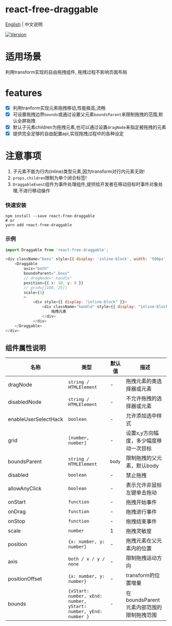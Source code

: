 # react-free-draggable

[English](./README.md) | 中文说明

[![Version](https://img.shields.io/badge/version-1.0.2-green)](https://www.npmjs.com/package/react-free-draggable)

# 适用场景

利用transform实现的自由拖拽组件, 拖拽过程不影响页面布局

# features

- [x] 利用tranform实现元素拖拽移动,性能极高,流畅
- [x] 可设置拖拽边界`bounds`或通过设置父元素`boundsParent`来限制拖拽的范围,默认全屏拖拽
- [x] 默认子元素children为拖拽元素,也可以通过设置`dragNode`来指定被拖拽的元素
- [x] 提供完全足够的自由配置api,实现拖拽过程中的各种设定

# 注意事项

1. 子元素不能为行内(inline)类型元素,因为transform对行内元素无效!
2. `props.children`限制为单个闭合标签!
2. `DraggableEvent`组件为事件处理组件,提供给开发者在移动目标时事件对象处理,不进行移动操作

### 快速安装
```
npm install --save react-free-draggable
# or
yarn add react-free-draggable
```

### 示例
```javascript
import Draggable from 'react-free-draggable';

<div className="boxs" style={{ display: 'inline-block', width: '500px', background: "red" }}>
    <Draggable
        axis="both"
        boundsParent=".boxs"
        // dragNode=".handle"
        position={{ x: 10, y: 0 }}
        // grid={[100, 25]}
        scale={1}
        >
            <div style={{ display: "inline-block" }}>
                <div className="handle" style={{ display: "inline-block", width: "80px",background: "blue", cursor: "pointer", height: "100%" }} type="default" onClick={this.clickToast}>
                    拖拽元素
                </div>
            </div>
    </Draggable>
</div>
```

## 组件属性说明

| 名称                          | 类型                  | 默认值                                                         | 描述                                                                                                      |
| ----------------------------- | --------------------- | -------------------------------------------------------------- | --------------------------------------------------------------------------------------------------------- |
| dragNode                      | `string / HTMLElement`            | -                                                  | 拖拽元素的类选择器或元素                                                                                  |
| disabledNode                  | `string / HTMLElement`            | -                                                  | 不允许拖拽的选择器或元素                                                                              |
| enableUserSelectHack          | `boolean`                         | -                                                  | 允许添加选中样式                                                  |
| grid                          | `[number, number]`                | -                                                  | 设置x,y方向幅度，多少幅度移动一次目标                                                                              |
| boundsParent                  | `string / HTMLElement`            | `body`                                             | 限制拖拽的父元素，默认body              |
| disabled                      | `boolean`                         | -                                                  | 禁止拖拽                                                                                          |
| allowAnyClick                 | `boolean`                         | -                                                  | 表示允许非鼠标左键单击拖动                                                                                          |
| onStart                       | `function`                        | -                                                  | 拖拽开始事件                                                                                          |
| onDrag                        | `function`                        | -                                                  | 拖拽进行事件                      |
| onStop                        | `function`                        | -                                                  | 拖拽结束事件                                                                                  |
| scale                         | `number`                          | 1                                                  | 拖拽灵敏度                                                                                  |
| position                      | `{x: number, y: number}`          | -                                                  | 拖拽元素在父元素内的位置                                                                                  |
| axis                          | `both / x / y / none`             | -                                                  | 限制拖拽运动方向                                                                                  |
| positionOffset                | `{x: number, y: number}`          | -                                                  | transform的位置增量                                                                                  |
| bounds                        | `{xStart: number, xEnd: number, yStart: number, yEnd: number }` | -                    | 在boundsParent元素内部范围的限制拖拽范围                                                                                          |




